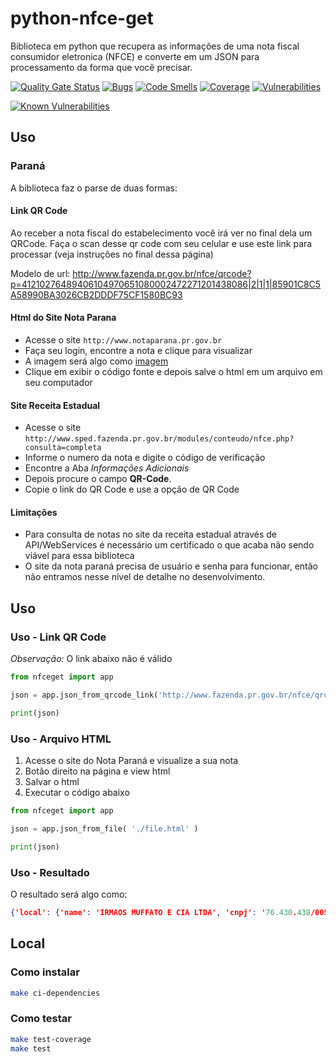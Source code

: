 # python-nfce-get

Biblioteca em python que recupera as informações de uma nota fiscal consumidor eletronica (NFCE) e converte em um JSON para processamento da forma que você precisar.

[![Quality Gate Status](https://sonarcloud.io/api/project_badges/measure?project=9b6a84d1-544b-4413-8c39-bb02a0de21ea&metric=alert_status)](https://sonarcloud.io/dashboard?id=9b6a84d1-544b-4413-8c39-bb02a0de21ea)
[![Bugs](https://sonarcloud.io/api/project_badges/measure?project=9b6a84d1-544b-4413-8c39-bb02a0de21ea&metric=bugs)](https://sonarcloud.io/dashboard?id=9b6a84d1-544b-4413-8c39-bb02a0de21ea)
[![Code Smells](https://sonarcloud.io/api/project_badges/measure?project=9b6a84d1-544b-4413-8c39-bb02a0de21ea&metric=code_smells)](https://sonarcloud.io/dashboard?id=9b6a84d1-544b-4413-8c39-bb02a0de21ea)
[![Coverage](https://sonarcloud.io/api/project_badges/measure?project=9b6a84d1-544b-4413-8c39-bb02a0de21ea&metric=coverage)](https://sonarcloud.io/dashboard?id=9b6a84d1-544b-4413-8c39-bb02a0de21ea)
[![Vulnerabilities](https://sonarcloud.io/api/project_badges/measure?project=9b6a84d1-544b-4413-8c39-bb02a0de21ea&metric=vulnerabilities)](https://sonarcloud.io/dashboard?id=9b6a84d1-544b-4413-8c39-bb02a0de21ea)

[![Known Vulnerabilities](https://snyk.io/test/github/brunopenso/python-nfce-get/badge.svg?targetFile=requirements.txt)](https://snyk.io/test/github/brunopenso/python-nfce-get?targetFile=requirements.txt)

## Uso

### Paraná

A biblioteca faz o parse de duas formas:

#### Link QR Code
Ao receber a nota fiscal do estabelecimento você irá ver no final dela um QRCode. Faça o scan desse qr code com seu celular e use este link para processar (veja instruções no final dessa página)

Modelo de url: http://www.fazenda.pr.gov.br/nfce/qrcode?p=41210276489406104970651080002472271201438086|2|1|1|85901C8C5A58990BA3026CB2DDDF75CF1580BC93

#### Html do Site Nota Parana
- Acesse o site `http://www.notaparana.pr.gov.br`
- Faça seu login, encontre a nota e clique para visualizar
- A imagem será algo como [imagem](./assets/notaparana.png)
- Clique em exibir o código fonte e depois salve o html em um arquivo em seu computador

#### Site Receita Estadual
- Acesse o site `http://www.sped.fazenda.pr.gov.br/modules/conteudo/nfce.php?consulta=completa`
- Informe o numero da nota e digite o código de verificação
- Encontre a Aba *Informações Adicionais*  
- Depois procure o campo **QR-Code**.
- Copie o link do QR Code e use a opção de QR Code

#### Limitações
- Para consulta de notas no site da receita estadual através de API/WebServices é necessário um certificado o que acaba não sendo viável para essa biblioteca
- O site da nota paraná precisa de usuário e senha para funcionar, então não entramos nesse nível de detalhe no desenvolvimento.

## Uso
### Uso - Link QR Code

*Observação:* O link abaixo não é válido

```python
from nfceget import app

json = app.json_from_qrcode_link('http://www.fazenda.pr.gov.br/nfce/qrcode?p=41200976430438005123450150002022071015187452|2|1|1|E9C67EF7E8B75CD401B3F6D3B1FD716ED22B3890')

print(json)
```

### Uso - Arquivo HTML

1. Acesse o site do Nota Paraná e visualize a sua nota
2. Botão direito na página e view html
3. Salvar o html
4. Executar o código abaixo

```python
from nfceget import app

json = app.json_from_file( './file.html' )

print(json)
```

### Uso - Resultado

O resultado será algo como:

```json
{'local': {'name': 'IRMAOS MUFFATO E CIA LTDA', 'cnpj': '76.430.438/0053-00', 'address': 'Av Victor Ferreira do Amaral,1088,,Taruma,Curitiba,PR'}, 'itens': [{'name': 'CEBOLA KG', 'code': '3355', 'quantity': '0,79', 'unit': 'Kg', 'unitaryValue': '2,98', 'totalValue': '2,35'}, .... ], 'totals': {'quantityItens': '26', 'total': '281,03', 'discounts': '5,09', 'valueToPay': '275,94', 'taxes': '62,65'}, 'nfce': {'numero': '204507', 'serie': '15', 'date': '01/09/2020 15:22:18', 'protocolo': '141201044877471', 'version': '4.00', 'chave': '41200976430438005123450150002022071015187452'}}
```

## Local

### Como instalar

```bash
make ci-dependencies
```

### Como testar

```bash
make test-coverage
make test
```
